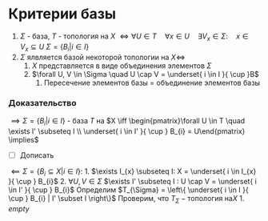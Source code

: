 # Критерии базы
1. $\Sigma$ - база, $T$ - топология на $X$
	$\iff \forall U \in T  \quad  \forall x \in U  \quad  \exists V_{x} \in \Sigma:  \quad  x \in V_{x} \subseteq U$
	$\Sigma = \left\{ B_i | i \in I \right\}$
2. $\Sigma$ ялвляется базой некоторой топологии на $X\iff$
	1. $X$ представляется в виде объединения элементов $\Sigma$
	2. $\forall U, V \in \Sigma  \quad  U \cap V = \underset{ i \in I }{ \cup }B$
		1. Пересечение элементов базы = объединение элементов базы

### Доказательство
$\implies \Sigma = \left\{ B_{i} | i \in I \right\}$ - база $T$ на $X \iff \begin{pmatrix}\forall U \in T  \quad  \exists I' \subseteq I \\ \underset{ i \in I' }{ \cup } B_{i} = U\end{pmatrix} \implies$
- [ ] Дописать 

$\impliedby \Sigma = \left\{ B_{i} \subseteq X | i \in I \right\}:$
	1. $\exists I_{x} \subseteq I: X = \underset{ i \in I_{x} }{ \cup } B_{i}$
	2. $\forall U, V \in \Sigma$
	   $\exists I' \subseteq I : U \cap V = \underset{ i \in I' }{ \cup } B_{i}$
	Определим $T_{\Sigma} = \left\{ \underset{ i \in I }{ \cup } B_{i} | I' \subset I \right\}$
	Проверим, что $T_{\Sigma} - \text{топология на} X$
		1. $empty$